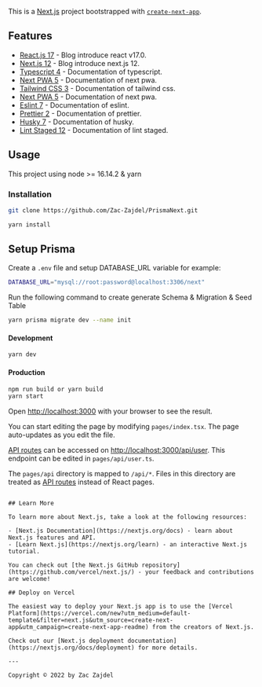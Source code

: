 This is a [Next.js](https://nextjs.org/) project bootstrapped with [`create-next-app`](https://github.com/vercel/next.js/tree/canary/packages/create-next-app).

## Features

- [React.js 17](https://reactjs.org/blog/2020/10/20/react-v17.html) - Blog introduce react v17.0.
- [Next.js 12](https://nextjs.org/blog/next-12) - Blog introduce next.js 12.
- [Typescript 4](https://www.typescriptlang.org/) - Documentation of typescript.
- [Next PWA 5](https://www.npmjs.com/package/next-pwa) - Documentation of next pwa.
- [Tailwind CSS 3](https://tailwindcss.com/docs/) - Documentation of tailwind css.
- [Next PWA 5](https://www.npmjs.com/package/next-pwa) - Documentation of next pwa.
- [Eslint 7](https://eslint.org/docs/user-guide/getting-started) - Documentation of eslint.
- [Prettier 2](https://prettier.io/docs/en/index.html) - Documentation of prettier.
- [Husky 7](https://typicode.github.io/husky/#/) - Documentation of husky.
- [Lint Staged 12](https://github.com/okonet/lint-staged) - Documentation of lint staged.

## Usage

This project using node >= 16.14.2 & yarn

### Installation

```bash
git clone https://github.com/Zac-Zajdel/PrismaNext.git
```

```bash
yarn install
```

## Setup Prisma

Create a `.env` file and setup DATABASE_URL variable for example:

```bash
DATABASE_URL="mysql://root:password@localhost:3306/next"
```

Run the following command to create generate Schema & Migration & Seed Table

```bash
yarn prisma migrate dev --name init
```

#### Development

```bash
yarn dev
```

#### Production

```bash
npm run build or yarn build
yarn start
```

Open [http://localhost:3000](http://localhost:3000) with your browser to see the result.

You can start editing the page by modifying `pages/index.tsx`. The page auto-updates as you edit the file.

[API routes](https://nextjs.org/docs/api-routes/introduction) can be accessed on [http://localhost:3000/api/user](http://localhost:3000/api/user). This endpoint can be edited in `pages/api/user.ts`.

The `pages/api` directory is mapped to `/api/*`. Files in this directory are treated as [API routes](https://nextjs.org/docs/api-routes/introduction) instead of React pages.

```

## Learn More

To learn more about Next.js, take a look at the following resources:

- [Next.js Documentation](https://nextjs.org/docs) - learn about Next.js features and API.
- [Learn Next.js](https://nextjs.org/learn) - an interactive Next.js tutorial.

You can check out [the Next.js GitHub repository](https://github.com/vercel/next.js/) - your feedback and contributions are welcome!

## Deploy on Vercel

The easiest way to deploy your Next.js app is to use the [Vercel Platform](https://vercel.com/new?utm_medium=default-template&filter=next.js&utm_source=create-next-app&utm_campaign=create-next-app-readme) from the creators of Next.js.

Check out our [Next.js deployment documentation](https://nextjs.org/docs/deployment) for more details.

---

Copyright © 2022 by Zac Zajdel
```

